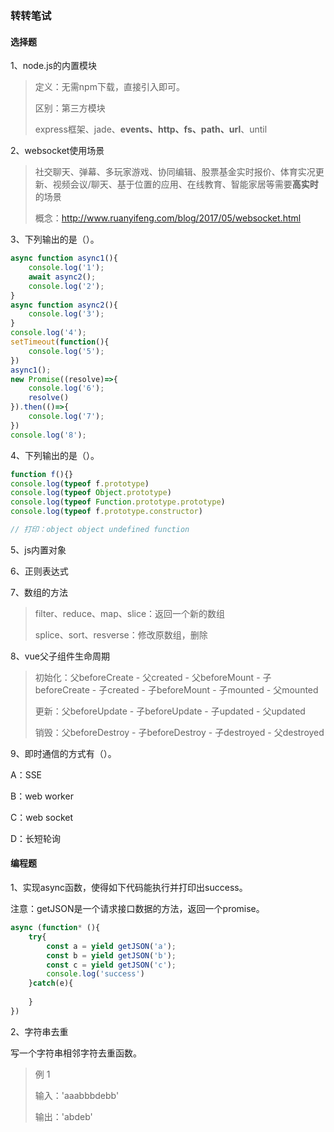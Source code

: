 ### 转转笔试

#### 选择题

1、node.js的内置模块

> 定义：无需npm下载，直接引入即可。
>
> 区别：第三方模块
>
> express框架、jade、**events、http、fs、path、url**、until

2、websocket使用场景

> 社交聊天、弹幕、多玩家游戏、协同编辑、股票基金实时报价、体育实况更新、视频会议/聊天、基于位置的应用、在线教育、智能家居等需要**高实时**的场景
>
> 概念：http://www.ruanyifeng.com/blog/2017/05/websocket.html

3、下列输出的是（）。

```javascript
async function async1(){
    console.log('1');
    await async2();
    console.log('2');
}
async function async2(){
    console.log('3');
}
console.log('4');
setTimeout(function(){
    console.log('5');
})
async1();
new Promise((resolve)=>{
    console.log('6');
    resolve()
}).then(()=>{
    console.log('7');
})
console.log('8');
```

4、下列输出的是（）。

```javascript
function f(){}
console.log(typeof f.prototype)
console.log(typeof Object.prototype)
console.log(typeof Function.prototype.prototype)
console.log(typeof f.prototype.constructor)

// 打印：object object undefined function
```

5、js内置对象

6、正则表达式

7、数组的方法

> filter、reduce、map、slice：返回一个新的数组
>
> splice、sort、resverse：修改原数组，删除

8、vue父子组件生命周期

> 初始化：父beforeCreate - 父created - 父beforeMount - 子beforeCreate - 子created - 子beforeMount - 子mounted - 父mounted
>
> 更新：父beforeUpdate - 子beforeUpdate - 子updated - 父updated
>
> 销毁：父beforeDestroy - 子beforeDestroy - 子destroyed - 父destroyed

9、即时通信的方式有（）。

A：SSE

B：web worker

C：web socket

D：长短轮询

#### 编程题

1、实现async函数，使得如下代码能执行并打印出success。

注意：getJSON是一个请求接口数据的方法，返回一个promise。

```javascript
async (function* (){
    try{
        const a = yield getJSON('a');
        const b = yield getJSON('b');
        const c = yield getJSON('c');
        console.log('success')
    }catch(e){
        
    }
})
```



2、字符串去重

写一个字符串相邻字符去重函数。

> 例 1
>
> 输入：'aaabbbdebb'
>
> 输出：'abdeb'

